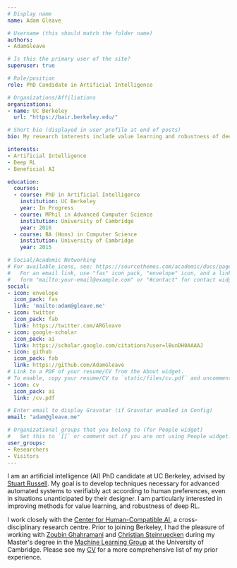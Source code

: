 ```yaml
---
# Display name
name: Adam Gleave

# Username (this should match the folder name)
authors:
- AdamGleave

# Is this the primary user of the site?
superuser: true

# Role/position
role: PhD Candidate in Artificial Intelligence

# Organizations/Affiliations
organizations:
- name: UC Berkeley
  url: "https://bair.berkeley.edu/"

# Short bio (displayed in user profile at end of posts)
bio: My research interests include value learning and robustness of deep RL.

interests:
- Artificial Intelligence
- Deep RL
- Beneficial AI

education:
  courses:
  - course: PhD in Artificial Intelligence
    institution: UC Berkeley
    year: In Progress
  - course: MPhil in Advanced Computer Science
    institution: University of Cambridge
    year: 2016
  - course: BA (Hons) in Computer Science
    institution: University of Cambridge
    year: 2015

# Social/Academic Networking
# For available icons, see: https://sourcethemes.com/academic/docs/page-builder/#icons
#   For an email link, use "fas" icon pack, "envelope" icon, and a link in the
#   form "mailto:your-email@example.com" or "#contact" for contact widget.
social:
- icon: envelope
  icon_pack: fas
  link: 'mailto:adam@gleave.me'
- icon: twitter
  icon_pack: fab
  link: https://twitter.com/ARGleave
- icon: google-scholar
  icon_pack: ai
  link: https://scholar.google.com/citations?user=lBunDH0AAAAJ
- icon: github
  icon_pack: fab
  link: https://github.com/AdamGleave
# Link to a PDF of your resume/CV from the About widget.
# To enable, copy your resume/CV to `static/files/cv.pdf` and uncomment the lines below.
- icon: cv
  icon_pack: ai
  link: /cv.pdf

# Enter email to display Gravatar (if Gravatar enabled in Config)
email: "adam@gleave.me"

# Organizational groups that you belong to (for People widget)
#   Set this to `[]` or comment out if you are not using People widget.
user_groups:
- Researchers
- Visitors
---
```


I am an artificial intelligence (AI) PhD candidate at UC Berkeley, advised by [Stuart Russell](https://people.eecs.berkeley.edu/~russell/). My goal is to develop techniques necessary for advanced automated systems to verifiably act according to human preferences, even in situations unanticipated by their designer. I am particularly interested in improving methods for value learning, and robustness of deep RL.

I work closely with the [Center for Human-Compatible AI](http://humancompatible.ai/), a cross-disciplinary research centre. Prior to joining Berkeley, I had the pleasure of working with [Zoubin Ghahramani](http://mlg.eng.cam.ac.uk/zoubin/) and [Christian Steinruecken](https://q4.github.io/) during my Master's degree in the [Machine Learning Group](http://mlg.eng.cam.ac.uk/) at the University of Cambridge. Please see my [CV](/cv.pdf) for a more comprehensive list of my prior experience.
